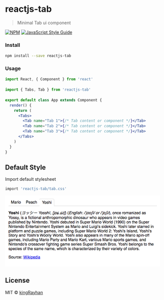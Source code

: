 # reactjs-tab

> Minimal Tab ui component

[![NPM](https://img.shields.io/npm/v/reactjs-tab.svg)](https://www.npmjs.com/package/reactjs-tab) [![JavaScript Style Guide](https://img.shields.io/badge/code_style-standard-brightgreen.svg)](https://standardjs.com)

### Install

```bash
npm install --save reactjs-tab
```

### Usage

```jsx
import React, { Component } from 'react'

import { Tabs, Tab } from 'reactjs-tab'

export default class App extends Component {
  render() {
    return (
      <Tabs>
        <Tab name="Tab 1">{/* Tab content or component */}</Tab>
        <Tab name="Tab 2">{/* Tab content or component */}</Tab>
        <Tab name="Tab 3">{/* Tab content or component */}</Tab>
      </Tabs>
    )
  }
}
```

## Default Style

Import default stylesheet

```bash
import 'reactjs-tab/tab.css'
```

![Reactjs Default style](default-style.png)

## License

MIT © [kingRayhan](https://github.com/kingRayhan)
